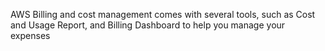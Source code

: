 AWS Billing and cost management comes with several tools, such as Cost and Usage Report, and Billing Dashboard to help you manage your expenses